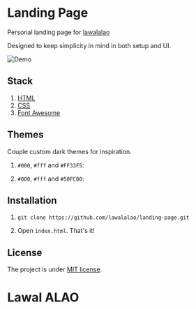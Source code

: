# Landing Page

Personal landing page for [lawalalao]()

Designed to keep simplicity in mind in both setup and UI.

![Demo](https://i.imgur.com/bNMeNsv.png)

## Stack

1. [HTML](https://developer.mozilla.org/en-US/docs/Web/HTML)
2. [CSS](https://developer.mozilla.org/en-US/docs/Web/CSS)
3. [Font Awesome](https://fontawesome.com/)

## Themes

Couple custom dark themes for inspiration.

1. `#000`, `#fff` and `#FF33F5`:



2. `#000`, `#fff` and `#50FC00`:


   
## Installation

1. `git clone https://github.com/lawalalao/landing-page.git`

2. Open `index.html`. That's it!

## License

The project is under [MIT license](https://choosealicense.com/licenses/mit/).

# Lawal ALAO